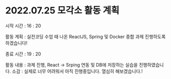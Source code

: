 # 2022.07.25 모각소 활동 계획  

시작 시간 : 16 : 20  
  
활동 계획 : 실전코딩 수업 때 나온 ReactJS, Spring 및 Docker 종합 과제 진행하도록 하겠습니다!  

종료 시간 : 19 : 20  
  
활동 내용 : 과제 진행, React -> Srping 연동 및 DB에 저장하는 실습을 진행하였습니다. 
소감 : 실제로 너무 어려워서 아직 진행중입니다. 열심히 해보겠습니다.!
